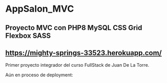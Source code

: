 # AppSalon_MVC

## Proyecto MVC con PHP8 MySQL CSS Grid Flexbox SASS

## https://mighty-springs-33523.herokuapp.com/

Primer proyecto integrador del curso FullStack de Juan De La Torre.

Aún en proceso de deployment:


